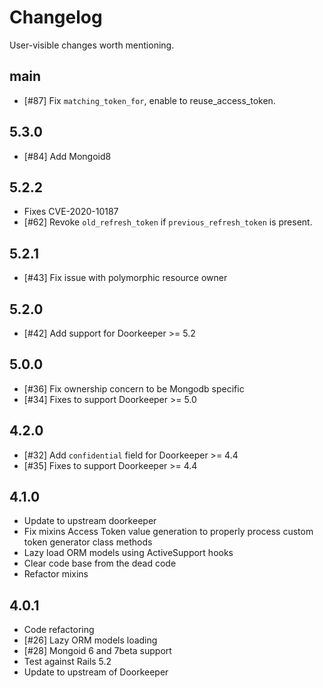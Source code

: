 # Changelog

User-visible changes worth mentioning.

## main

- [#87] Fix `matching_token_for`, enable to reuse_access_token.

## 5.3.0

- [#84] Add Mongoid8

## 5.2.2

- Fixes CVE-2020-10187
- [#62] Revoke `old_refresh_token` if `previous_refresh_token` is present.

## 5.2.1

- [#43] Fix issue with polymorphic resource owner

## 5.2.0

- [#42] Add support for Doorkeeper >= 5.2

## 5.0.0

- [#36] Fix ownership concern to be Mongodb specific
- [#34] Fixes to support Doorkeeper >= 5.0

## 4.2.0

- [#32] Add `confidential` field for Doorkeeper >= 4.4
- [#35] Fixes to support Doorkeeper >= 4.4

## 4.1.0

- Update to upstream doorkeeper
- Fix mixins Access Token value generation to properly process custom
  token generator class methods
- Lazy load ORM models using ActiveSupport hooks
- Clear code base from the dead code
- Refactor mixins

## 4.0.1

- Code refactoring
- [#26] Lazy ORM models loading
- [#28] Mongoid 6 and 7beta support
- Test against Rails 5.2
- Update to upstream of Doorkeeper
